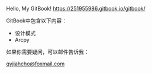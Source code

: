 Hello, My GitBook!	https://251955986.gitbook.io/gitbook/

GitBook中包含以下内容：

- 设计模式
- Arcpy

如果你需要疑问，可以邮件告诉我：

qyjiahcho@foxmail.com

